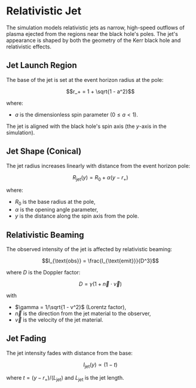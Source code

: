 # Relativistic Jet

The simulation models relativistic jets as narrow, high-speed outflows of plasma ejected from the regions near the black hole's poles. The jet's appearance is shaped by both the geometry of the Kerr black hole and relativistic effects.

## Jet Launch Region

The base of the jet is set at the event horizon radius at the pole:
```math
r_+ = 1 + \sqrt{1 - a^2}
```
where:
- $a$ is the dimensionless spin parameter ($0 \leq a < 1$).

The jet is aligned with the black hole's spin axis (the $y$-axis in the simulation).

## Jet Shape (Conical)

The jet radius increases linearly with distance from the event horizon pole:
```math
R_{\text{jet}}(y) = R_0 + \alpha (y - r_+)
```
where:
- $R_0$ is the base radius at the pole,
- $\alpha$ is the opening angle parameter,
- $y$ is the distance along the spin axis from the pole.

## Relativistic Beaming

The observed intensity of the jet is affected by relativistic beaming:
```math
I_{\text{obs}} = \frac{I_{\text{emit}}}{D^3}
```
where $D$ is the Doppler factor:
```math
D = \gamma (1 + \vec{n} \cdot \vec{v})
```
with
- $\gamma = 1/\sqrt{1 - v^2}$ (Lorentz factor),
- $\vec{n}$ is the direction from the jet material to the observer,
- $\vec{v}$ is the velocity of the jet material.

## Jet Fading

The jet intensity fades with distance from the base:
```math
I_{\text{jet}}(y) \propto (1 - t)
```
where $t = (y - r_+) / (L_{\text{jet}})$ and $L_{\text{jet}}$ is the jet length.
